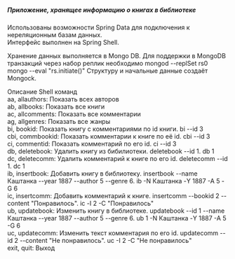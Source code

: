 ##### Приложение, хранящее информацию о книгах в библиотеке

Использованы возможности Spring Data для подключения к нереляционным базам данных.<br>
Интерфейс выполнен на Spring Shell.<br>

Хранение данных выполняется в Mongo DB. 
Для поддержки в MongoDB транзакций через набор реплик необходимо
mongod --replSet rs0
mongo --eval "rs.initiate()"
Структуру и начальные данные создаёт Mongock.<br>

Описание Shell команд<br>
aa, allauthors: Показать всех авторов<br>
ab, allbooks: Показать все книги<br>
ac, allcomments: Показать все комментарии<br>
ag, allgenres: Показать все жанры<br>
bi, bookid: Показать книгу с комментариями по id книги. bi --id 3<br>
cbi, commbookid: Показать комментарии к книге по её id. cbi --id 3<br>
ci, commentid: Показать комментарий по его id. ci --id 3<br>
db, deletebook: Удалить книгу из бибилиотеки. deletebook --id 1. db 1<br>
dc, deletecomm: Удалить комментарий к книге по его id. deletecomm --id 1. dc 1<br>
ib, insertbook: Добавить книгу в библиотеку. insertbook --name Каштанка --year 1887 --author 5 --genre 6. ib -N Каштанка -Y 1887 -A 5 -G 6<br>
ic, insertcomm: Добавить комментарий к книге. insertcomm --bookid 2 --content "Понравилось". iс -I 2 -C "Понравилось"<br>
ub, updatebook: Изменить книгу в библиотеке. updatebook --id 1 --name Каштанка --year 1887 --author 5 --genre 6. ub 1 -N Каштанка -Y 1887 -A 5 -G 6<br>
uc, updatecomm: Изменить текст комментария по его id. updatecomm --id 2 --content "Не понравилось". uc -I 2 -C "Не понравилось"<br>
exit, quit: Выход

